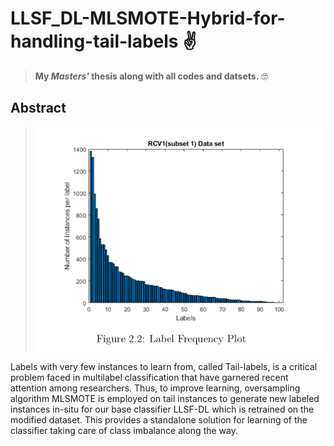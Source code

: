 # LLSF_DL-MLSMOTE-Hybrid-for-handling-tail-labels :v:

> **My _Masters'_ thesis along with all codes and datsets.** :nerd_face:

## Abstract

> ![tail](tail_label.bmp)

Labels with very few instances to learn from, called Tail-labels, is a critical problem faced
in multilabel classification that have garnered recent attention among researchers. Thus,
to improve learning, oversampling algorithm MLSMOTE is employed on tail instances to 
generate new labeled instances in-situ for our base classifier LLSF-DL which is retrained
on the modified dataset. This provides a standalone solution for learning of the classifier
taking care of class imbalance along the way.
